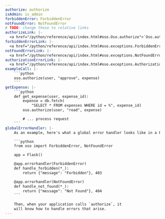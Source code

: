 ```yaml
---
authorize: authorize
isAdmin: is_admin
forbiddenError: ForbiddenError
notFoundError: NotFoundError
# TODO: change these to relative links
authorizeLink: |-
  <a href="/python/reference/api/index.html#oso.Oso.authorize">`Oso.authorize`</a>
forbiddenErrorLink: |-
  <a href="/python/reference/api/index.html#oso.exceptions.ForbiddenError">`ForbiddenError`</a>
notFoundErrorLink: |-
  <a href="/python/reference/api/index.html#oso.exceptions.NotFoundError">`NotFoundError`</a>
authorizationErrorLink: |-
  <a href="/python/reference/api/index.html#oso.exceptions.AuthorizationError">an `AuthorizationError`</a>
exampleCall: |-
    ```python
    oso.authorize(user, "approve", expense)
    ```
getExpense: |-
    ```python
    def get_expense(user, expense_id):
        expense = db.fetch(
            "SELECT * FROM expenses WHERE id = %", expense_id)
        oso.authorize(user, "read", expense)

        # ... process request
    ```
globalErrorHandler: |-
    As an example, here's what a global error handler looks like in a Flask app:

    ```python
    from oso import ForbiddenError, NotFoundError

    app = Flask()

    @app.errorhandler(ForbiddenError)
    def handle_forbidden(*_):
        return {"message": "Forbidden"}, 403

    @app.errorhandler(NotFoundError)
    def handle_not_found(*_):
        return {"message": "Not Found"}, 404
    ```

    Then, when your application calls `authorize`, it
    will know how to handle errors that arise.
---
```

